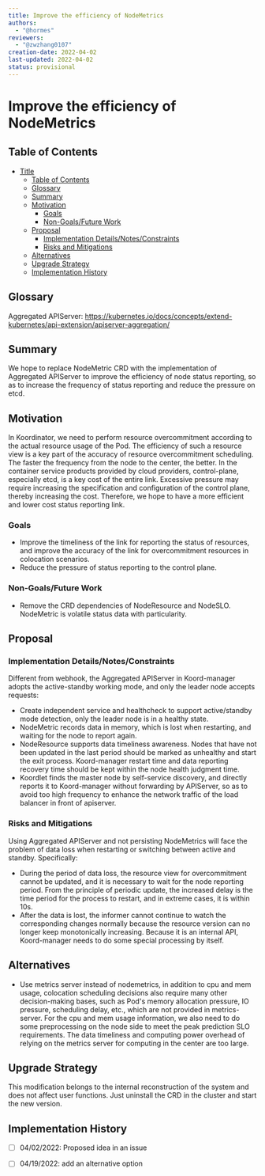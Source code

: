 ```yaml
---
title: Improve the efficiency of NodeMetrics
authors:
  - "@hormes"
reviewers:
  - "@zwzhang0107"
creation-date: 2022-04-02
last-updated: 2022-04-02
status: provisional
---
```


# Improve the efficiency of NodeMetrics


## Table of Contents

- [Title](#title)
  - [Table of Contents](#table-of-contents)
  - [Glossary](#glossary)
  - [Summary](#summary)
  - [Motivation](#motivation)
    - [Goals](#goals)
    - [Non-Goals/Future Work](#non-goalsfuture-work)
  - [Proposal](#proposal)
    - [Implementation Details/Notes/Constraints](#implementation-detailsnotesconstraints)
    - [Risks and Mitigations](#risks-and-mitigations)
  - [Alternatives](#alternatives)
  - [Upgrade Strategy](#upgrade-strategy)
  - [Implementation History](#implementation-history)

## Glossary

Aggregated APIServer: https://kubernetes.io/docs/concepts/extend-kubernetes/api-extension/apiserver-aggregation/

## Summary

We hope to replace NodeMetric CRD with the implementation of Aggregated APIServer to improve the efficiency of node status reporting, so as to increase the frequency of status reporting and reduce the pressure on etcd.


## Motivation

In Koordinator, we need to perform resource overcommitment according to the actual resource usage of the Pod. The efficiency of such a resource view is a key part of the accuracy of resource overcommitment scheduling. The faster the frequency from the node to the center, the better. In the container service products provided by cloud providers, control-plane, especially etcd, is a key cost of the entire link. Excessive pressure may require increasing the specification and configuration of the control plane, thereby increasing the cost. Therefore, we hope to have a more efficient and lower cost status reporting link.


### Goals

- Improve the timeliness of the link for reporting the status of resources, and improve the accuracy of the link for overcommitment resources in colocation scenarios.
- Reduce the pressure of status reporting to the control plane.

### Non-Goals/Future Work

- Remove the CRD dependencies of NodeResource and NodeSLO. NodeMetric is volatile status data with particularity.

## Proposal

### Implementation Details/Notes/Constraints

Different from webhook, the Aggregated APIServer in Koord-manager adopts the active-standby working mode, and only the leader node accepts requests:

- Create independent service and healthcheck to support active/standby mode detection, only the leader node is in a healthy state.
- NodeMetric records data in memory, which is lost when restarting, and waiting for the node to report again.
- NodeResource supports data timeliness awareness. Nodes that have not been updated in the last period should be marked as unhealthy and start the exit process. Koord-manager restart time and data reporting recovery time should be kept within the node health judgment time.
- Koordlet finds the master node by self-service discovery, and directly reports it to Koord-manager without forwarding by APIServer, so as to avoid too high frequency to enhance the network traffic of the load balancer in front of apiserver.

### Risks and Mitigations

Using Aggregated APIServer and not persisting NodeMetrics will face the problem of data loss when restarting or switching between active and standby. Specifically:

- During the period of data loss, the resource view for overcommitment cannot be updated, and it is necessary to wait for the node reporting period. From the principle of periodic update, the increased delay is the time period for the process to restart, and in extreme cases, it is within 10s.
- After the data is lost, the informer cannot continue to watch the corresponding changes normally because the resource version can no longer keep monotonically increasing. Because it is an internal API, Koord-manager needs to do some special processing by itself.

## Alternatives

- Use metrics server instead of nodemetrics, in addition to cpu and mem usage, colocation scheduling decisions also require many other decision-making bases, such as Pod's memory allocation pressure, IO pressure, scheduling delay, etc., which are not provided in metrics-server. For the cpu and mem usage information, we also need to do some preprocessing on the node side to meet the peak prediction SLO requirements. The data timeliness and computing power overhead of relying on the metrics server for computing in the center are too large.

## Upgrade Strategy

This modification belongs to the internal reconstruction of the system and does not affect user functions. Just uninstall the CRD in the cluster and start the new version.

## Implementation History

- [ ] 04/02/2022: Proposed idea in an issue
- [ ] 04/19/2022: add an alternative option

